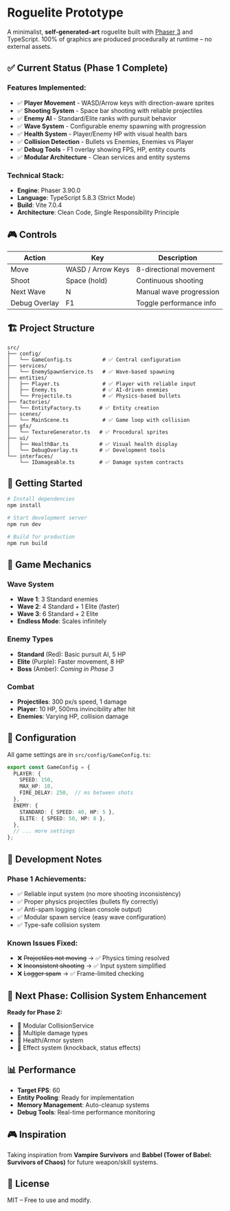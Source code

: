 # Roguelite Prototype

A minimalist, **self-generated-art** roguelite built with [Phaser 3](https://phaser.io/) and TypeScript. 100% of graphics are produced procedurally at runtime – no external assets.

## ✅ Current Status (Phase 1 Complete)

### **Features Implemented:**
- ✅ **Player Movement** - WASD/Arrow keys with direction-aware sprites
- ✅ **Shooting System** - Space bar shooting with reliable projectiles
- ✅ **Enemy AI** - Standard/Elite ranks with pursuit behavior
- ✅ **Wave System** - Configurable enemy spawning with progression
- ✅ **Health System** - Player/Enemy HP with visual health bars
- ✅ **Collision Detection** - Bullets vs Enemies, Enemies vs Player
- ✅ **Debug Tools** - F1 overlay showing FPS, HP, entity counts
- ✅ **Modular Architecture** - Clean services and entity systems

### **Technical Stack:**
- **Engine**: Phaser 3.90.0
- **Language**: TypeScript 5.8.3 (Strict Mode)
- **Build**: Vite 7.0.4
- **Architecture**: Clean Code, Single Responsibility Principle

## 🎮 Controls

| Action | Key | Description |
|--------|-----|-------------|
| Move | WASD / Arrow Keys | 8-directional movement |
| Shoot | Space (hold) | Continuous shooting |
| Next Wave | N | Manual wave progression |
| Debug Overlay | F1 | Toggle performance info |

## 🏗️ Project Structure

```
src/
├── config/
│   └── GameConfig.ts          # ✅ Central configuration
├── services/
│   └── EnemySpawnService.ts   # ✅ Wave-based spawning
├── entities/
│   ├── Player.ts              # ✅ Player with reliable input
│   ├── Enemy.ts               # ✅ AI-driven enemies
│   └── Projectile.ts          # ✅ Physics-based bullets
├── factories/
│   └── EntityFactory.ts      # ✅ Entity creation
├── scenes/
│   └── MainScene.ts           # ✅ Game loop with collision
├── gfx/
│   └── TextureGenerator.ts   # ✅ Procedural sprites
├── ui/
│   ├── HealthBar.ts          # ✅ Visual health display
│   └── DebugOverlay.ts       # ✅ Development tools
└── interfaces/
    └── IDamageable.ts        # ✅ Damage system contracts
```

## 🚀 Getting Started

```bash
# Install dependencies
npm install

# Start development server
npm run dev

# Build for production  
npm run build
```

## 🎯 Game Mechanics

### **Wave System**
- **Wave 1**: 3 Standard enemies
- **Wave 2**: 4 Standard + 1 Elite (faster)
- **Wave 3**: 6 Standard + 2 Elite
- **Endless Mode**: Scales infinitely

### **Enemy Types**
- **Standard** (Red): Basic pursuit AI, 5 HP
- **Elite** (Purple): Faster movement, 8 HP  
- **Boss** (Amber): *Coming in Phase 3*

### **Combat**
- **Projectiles**: 300 px/s speed, 1 damage
- **Player**: 10 HP, 500ms invincibility after hit
- **Enemies**: Varying HP, collision damage

## 🔧 Configuration

All game settings are in `src/config/GameConfig.ts`:

```typescript
export const GameConfig = {
  PLAYER: {
    SPEED: 150,
    MAX_HP: 10,
    FIRE_DELAY: 250,  // ms between shots
  },
  ENEMY: {
    STANDARD: { SPEED: 40, HP: 5 },
    ELITE: { SPEED: 50, HP: 8 },
  },
  // ... more settings
};
```

## 🧪 Development Notes

### **Phase 1 Achievements:**
- ✅ Reliable input system (no more shooting inconsistency)
- ✅ Proper physics projectiles (bullets fly correctly)
- ✅ Anti-spam logging (clean console output)
- ✅ Modular spawn service (easy wave configuration)
- ✅ Type-safe collision system

### **Known Issues Fixed:**
- ❌ ~~Projectiles not moving~~ → ✅ Physics timing resolved
- ❌ ~~Inconsistent shooting~~ → ✅ Input system simplified  
- ❌ ~~Logger spam~~ → ✅ Frame-limited checking

## 🎯 Next Phase: Collision System Enhancement

**Ready for Phase 2:**
- 🎯 Modular CollisionService
- 🎯 Multiple damage types
- 🎯 Health/Armor system
- 🎯 Effect system (knockback, status effects)

## 📊 Performance

- **Target FPS**: 60
- **Entity Pooling**: Ready for implementation
- **Memory Management**: Auto-cleanup systems
- **Debug Tools**: Real-time performance monitoring

## 🎮 Inspiration

Taking inspiration from **Vampire Survivors** and **Babbel (Tower of Babel: Survivors of Chaos)** for future weapon/skill systems.

## 📄 License

MIT – Free to use and modify.